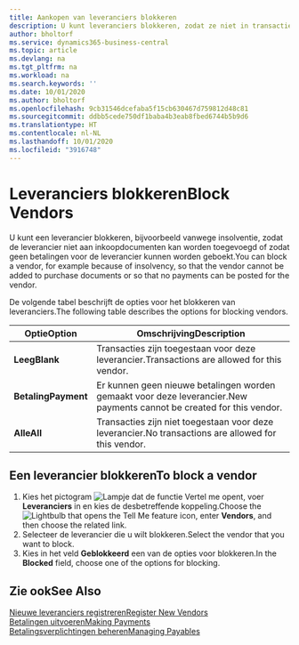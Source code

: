 ```yaml
---
title: Aankopen van leveranciers blokkeren
description: U kunt leveranciers blokkeren, zodat ze niet in transacties kunnen worden opgenomen, of alleen nieuwe betalingen aan hen blokkeren.
author: bholtorf
ms.service: dynamics365-business-central
ms.topic: article
ms.devlang: na
ms.tgt_pltfrm: na
ms.workload: na
ms.search.keywords: ''
ms.date: 10/01/2020
ms.author: bholtorf
ms.openlocfilehash: 9cb31546dcefaba5f15cb630467d759812d48c81
ms.sourcegitcommit: ddbb5cede750df1baba4b3eab8fbed6744b5b9d6
ms.translationtype: HT
ms.contentlocale: nl-NL
ms.lasthandoff: 10/01/2020
ms.locfileid: "3916748"
---
```

# <a name="block-vendors"></a><span data-ttu-id="e973d-103">Leveranciers blokkeren</span><span class="sxs-lookup"><span data-stu-id="e973d-103">Block Vendors</span></span>
<span data-ttu-id="e973d-104">U kunt een leverancier blokkeren, bijvoorbeeld vanwege insolventie, zodat de leverancier niet aan inkoopdocumenten kan worden toegevoegd of zodat geen betalingen voor de leverancier kunnen worden geboekt.</span><span class="sxs-lookup"><span data-stu-id="e973d-104">You can block a vendor, for example because of insolvency, so that the vendor cannot be added to purchase documents or so that no payments can be posted for the vendor.</span></span>

<span data-ttu-id="e973d-105">De volgende tabel beschrijft de opties voor het blokkeren van leveranciers.</span><span class="sxs-lookup"><span data-stu-id="e973d-105">The following table describes the options for blocking vendors.</span></span>  

|<span data-ttu-id="e973d-106">Optie</span><span class="sxs-lookup"><span data-stu-id="e973d-106">Option</span></span>|<span data-ttu-id="e973d-107">Omschrijving</span><span class="sxs-lookup"><span data-stu-id="e973d-107">Description</span></span>|  
|--------------------|------------|  
|<span data-ttu-id="e973d-108">**Leeg**</span><span class="sxs-lookup"><span data-stu-id="e973d-108">**Blank**</span></span>|<span data-ttu-id="e973d-109">Transacties zijn toegestaan voor deze leverancier.</span><span class="sxs-lookup"><span data-stu-id="e973d-109">Transactions are allowed for this vendor.</span></span>|
|<span data-ttu-id="e973d-110">**Betaling**</span><span class="sxs-lookup"><span data-stu-id="e973d-110">**Payment**</span></span>|<span data-ttu-id="e973d-111">Er kunnen geen nieuwe betalingen worden gemaakt voor deze leverancier.</span><span class="sxs-lookup"><span data-stu-id="e973d-111">New payments cannot be created for this vendor.</span></span>|  
|<span data-ttu-id="e973d-112">**Alle**</span><span class="sxs-lookup"><span data-stu-id="e973d-112">**All**</span></span>|<span data-ttu-id="e973d-113">Transacties zijn niet toegestaan voor deze leverancier.</span><span class="sxs-lookup"><span data-stu-id="e973d-113">No transactions are allowed for this vendor.</span></span>|  

## <a name="to-block-a-vendor"></a><span data-ttu-id="e973d-114">Een leverancier blokkeren</span><span class="sxs-lookup"><span data-stu-id="e973d-114">To block a vendor</span></span>  
1. <span data-ttu-id="e973d-115">Kies het pictogram ![Lampje dat de functie Vertel me opent](media/ui-search/search_small.png "Vertel me wat u wilt doen"), voer **Leveranciers** in en kies de desbetreffende koppeling.</span><span class="sxs-lookup"><span data-stu-id="e973d-115">Choose the ![Lightbulb that opens the Tell Me feature](media/ui-search/search_small.png "Tell me what you want to do") icon, enter **Vendors**, and then choose the related link.</span></span>
2. <span data-ttu-id="e973d-116">Selecteer de leverancier die u wilt blokkeren.</span><span class="sxs-lookup"><span data-stu-id="e973d-116">Select the vendor that you want to block.</span></span>
3. <span data-ttu-id="e973d-117">Kies in het veld **Geblokkeerd** een van de opties voor blokkeren.</span><span class="sxs-lookup"><span data-stu-id="e973d-117">In the **Blocked** field, choose one of the options for blocking.</span></span>

## <a name="see-also"></a><span data-ttu-id="e973d-118">Zie ook</span><span class="sxs-lookup"><span data-stu-id="e973d-118">See Also</span></span>  
[<span data-ttu-id="e973d-119">Nieuwe leveranciers registreren</span><span class="sxs-lookup"><span data-stu-id="e973d-119">Register New Vendors</span></span>](purchasing-how-register-new-vendors.md)  
[<span data-ttu-id="e973d-120">Betalingen uitvoeren</span><span class="sxs-lookup"><span data-stu-id="e973d-120">Making Payments</span></span>](payables-make-payments.md)  
[<span data-ttu-id="e973d-121">Betalingsverplichtingen beheren</span><span class="sxs-lookup"><span data-stu-id="e973d-121">Managing Payables</span></span>](payables-manage-payables.md)
